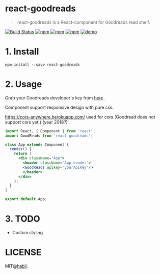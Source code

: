 # react-goodreads

> react-goodreads is a React-component for Goodreads read shelf.

[![Build Status](https://travis-ci.org/habil/react-goodreads.svg?branch=master)](https://travis-ci.org/habil/react-goodreads)
[![npm](https://img.shields.io/npm/v/react-goodreads.svg)](https://www.npmjs.com/package/react-goodreads)
[![npm](https://img.shields.io/npm/dm/react-goodreads.svg)](https://www.npmjs.com/package/react-goodreads)
[![npm](https://img.shields.io/npm/l/react-goodreads.svg)](https://www.npmjs.com/package/react-goodreads)
[![demo](https://img.shields.io/badge/LiveDemo-ClickHere-ff69b4.svg)](https://www.habil.io/books/)


# 1. Install

```shell
npm install --save react-goodreads
```

# 2. Usage

Grab your Goodreads developer's key from [here](https://www.goodreads.com/api/keys) .

Component support responsive design with pure css.

https://cors-anywhere.herokuapp.com/ used for cors (Goodread does not support cors yet.) (year 2018?)


```jsx
import React, { Component } from 'react';
import GoodReads from 'react-goodreads';

class App extends Component {
  render() {
    return (
      <div className="App">
        <header className="App-header">
        <GoodReads apikey="yourApiKey"/>
        </header>
      </div>
    );
  }
}

export default App;
```

# 3. TODO

 - Custom styling

# LICENSE

MIT@[habil](https://github.com/habil).

